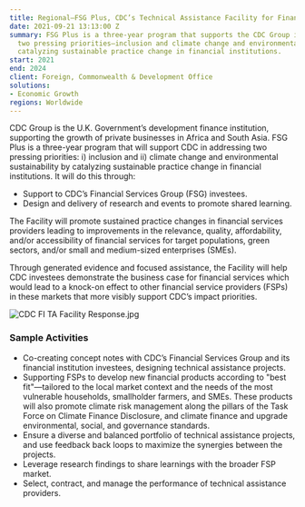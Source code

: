 ```yaml
---
title: Regional—FSG Plus, CDC’s Technical Assistance Facility for Financial Institutions
date: 2021-09-21 13:13:00 Z
summary: FSG Plus is a three-year program that supports the CDC Group in addressing
  two pressing priorities—inclusion and climate change and environmental sustainability—by
  catalyzing sustainable practice change in financial institutions.
start: 2021
end: 2024
client: Foreign, Commonwealth & Development Office
solutions:
- Economic Growth
regions: Worldwide
---
```


CDC Group is the U.K. Government’s development finance institution, supporting the growth of private businesses in Africa and South Asia. 
FSG Plus is a three-year program that will support CDC in addressing two pressing priorities: i) inclusion and ii) climate change and environmental sustainability by catalyzing sustainable practice change in financial institutions. It will do this through:

* Support to CDC’s Financial Services Group (FSG) investees.
* Design and delivery of research and events to promote shared learning.

The Facility will promote sustained practice changes in financial services providers leading to improvements in the relevance, quality, affordability, and/or accessibility of financial services for target populations, green sectors, and/or small and medium-sized enterprises (SMEs).

Through generated evidence and focused assistance, the Facility will help CDC investees demonstrate the business case for financial services which would lead to a knock-on effect to other financial service providers (FSPs) in these markets that more visibly support CDC’s impact priorities.

![CDC FI TA Facility Response.jpg](/uploads/CDC%20FI%20TA%20Facility%20Response.jpg)

### Sample Activities

* Co-creating concept notes with CDC’s Financial Services Group and its financial institution investees, designing technical assistance projects.
* Supporting FSPs to develop new financial products according to "best fit"—tailored to the local market context and the needs of the most vulnerable households, smallholder farmers, and SMEs. These products will also promote climate risk management along the pillars of the Task Force on Climate Finance Disclosure, and climate finance and upgrade environmental, social, and governance standards.
* Ensure a diverse and balanced portfolio of technical assistance projects, and use feedback back loops to maximize the synergies between the projects. 
* Leverage research findings to share learnings with the broader FSP market.
* Select, contract, and manage the performance of technical assistance providers.
